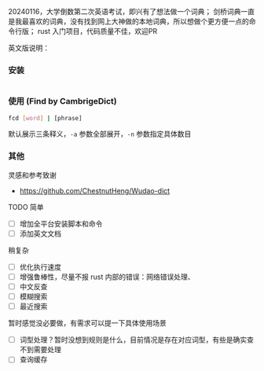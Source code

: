 
20240116，大学倒数第二次英语考试，即兴有了想法做一个词典；
剑桥词典一直是我最喜欢的词典，没有找到网上大神做的本地词典，所以想做个更方便一点的命令行版；
rust 入门项目，代码质量不佳，欢迎PR

英文版说明：

### 安装
```bash

```


### 使用 (Find by CambrigeDict)
```bash
fcd [word] | [phrase]
```

默认展示三条释义，`-a` 参数全部展开，`-n` 参数指定具体数目

### 其他
灵感和参考致谢
- https://github.com/ChestnutHeng/Wudao-dict


TODO
简单
- [ ] 增加全平台安装脚本和命令
- [ ] 添加英文文档

稍复杂
- [ ] 优化执行速度
- [ ] 增强鲁棒性，尽量不报 rust 内部的错误：网络错误处理、
- [ ] 中文反查
- [ ] 模糊搜索
- [ ] 最近搜索

暂时感觉没必要做，有需求可以提一下具体使用场景
- [ ] 词型处理？暂时没想到规则是什么，目前情况是存在对应词型，有些是确实查不到需要处理
- [ ] 查询缓存
